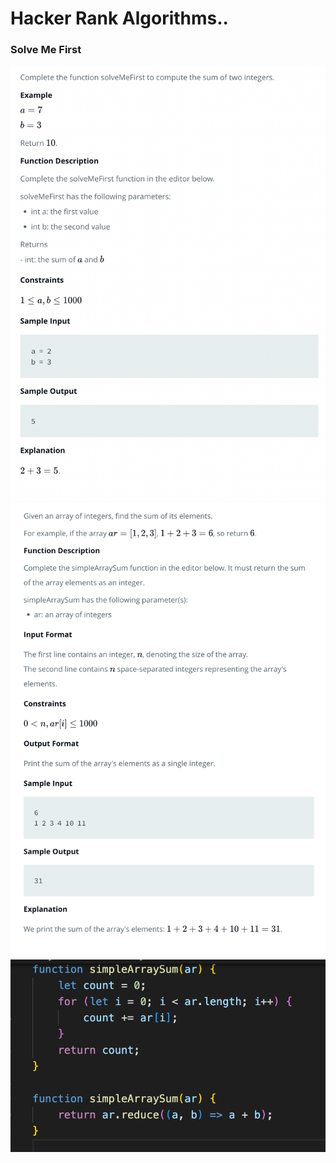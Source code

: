 # Hacker Rank Algorithms..

### Solve Me First

![!1](/Img/1.png)
![!2](/Img/2.png)
![!2](/Img/2-1.png)
